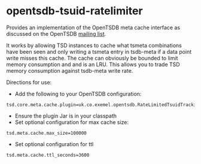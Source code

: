 # opentsdb-tsuid-ratelimiter

Provides an implementation of the OpenTSDB meta cache interface as discussed on the OpenTSDB [mailing list](https://groups.google.com/d/msg/opentsdb/oMLi0GCNF30/I32rpm8cCgAJ).

It works by allowing TSD instances to cache what tsmeta combinations have been seen and only writing a tsmeta
entry in tsdb-meta if a data point write misses this cache. The cache can obviously be bounded to limit memory consumption
and and is an LRU. This allows you to trade TSD memory consumption against tsdb-meta write rate.

Directions for use:

* Add the following to your OpenTSDB configuration:
```
tsd.core.meta.cache.plugin=uk.co.exemel.opentsdb.RateLimitedTsuidTracking
```
* Ensure the plugin Jar is in your classpath
* Set optional configuration for max cache size:
```
tsd.meta.cache.max_size=100000
```
* Set optional configuration for ttl
```
tsd.meta.cache.ttl_seconds=3600
```

